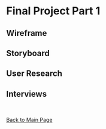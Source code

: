 # Final Project Part 1

## Wireframe


## Storyboard


## User Research


## Interviews




<br/>

[Back to Main Page](/README.md)

